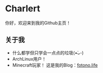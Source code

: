 # Charlert
你好，欢迎来到我的Github主页！

## 关于我
- 什么都学但只学会一点点的垃圾(•̀ᴗ-)
- ArchLinux用户！
- Minecraft玩家！
这是我的Blog：[fotono.life](http://fotono.life)
